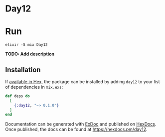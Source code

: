 # Day12

# Run

```
elixir -S mix Day12
```

**TODO: Add description**

## Installation

If [available in Hex](https://hex.pm/docs/publish), the package can be installed
by adding `day12` to your list of dependencies in `mix.exs`:

```elixir
def deps do
  [
    {:day12, "~> 0.1.0"}
  ]
end
```

Documentation can be generated with [ExDoc](https://github.com/elixir-lang/ex_doc)
and published on [HexDocs](https://hexdocs.pm). Once published, the docs can
be found at <https://hexdocs.pm/day12>.

